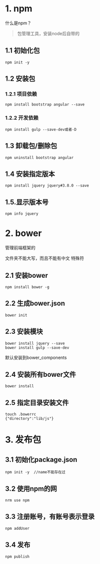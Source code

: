 

# 1. npm
什么是npm？
> 包管理工具，安装node后自带的

## 1.1 初始化包
```
npm init -y
```

## 1.2 安装包
### 1.2.1 项目依赖
```
npm install bootstrap angular --save
```

### 1.2.2 开发依赖
```
npm install gulp --save-dev或者-D
```

## 1.3 卸载包/删除包
```
npm uninstall bootstrap angular
```

## 1.4 安装指定版本
```
npm install jquery jquery#3.0.0 --save
```

## 1.5.显示版本号
```
npm info jquery
```

# 2. bower
管理前端框架的

文件夹不能大写，而且不能有中文 特殊符
## 2.1 安装bower
```
npm install bower -g
```

## 2.2 生成bower.json
```
bower init
```

## 2.3 安装模块
```
bower install jquery --save
bower install gulp --save-dev
```
默认安装到bower_components

## 2.4 安装所有bower文件
```
bower install
```

## 2.5 指定目录安装文件
```
touch .bowerrc
{"directory":"lib/js"}
```

# 3. 发布包
## 3.1 初始化package.json
```
npm init -y  //name不能存在过
```

## 3.2 使用npm的网
```
nrm use npm
```

## 3.3 注册账号，有账号表示登录
```
npm addUser
```

## 3.4 发布
```
npm publish
```
